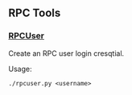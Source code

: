 RPC Tools
---------------------

### [RPCUser](/share/rpcuser) ###

Create an RPC user login cresqtial.

Usage:

    ./rpcuser.py <username>
